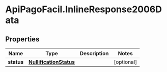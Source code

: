 # ApiPagoFacil.InlineResponse2006Data

## Properties

Name | Type | Description | Notes
------------ | ------------- | ------------- | -------------
**status** | [**NullificationStatus**](NullificationStatus.md) |  | [optional] 



